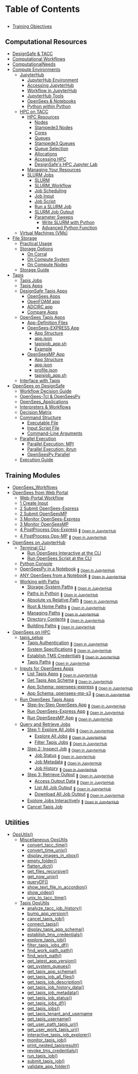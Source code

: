# Table of Contents

## 
- [Training Objectives](Docs_MD/Oview_TrainingObjectives.md)

## Computational Resources
- [DesignSafe & TACC](Docs_MD/Oview_DesignSafeOnTACC.md)
- [Computational Workflows](Docs_MD/Oview_ComputationalWorkflow.md)
- [ComputationalNeeds](Docs_MD/ComputationalNeeds.md)
- [Compute Environments](Docs_MD/ComputeEnvironments.md)
  - [JupyterHub](Docs_MD/ComputeEnv_JupyterHubContainers.md)
    - [JupyterHub Environment](Docs_MD/JupyterHub_Intro.md)
    - [Accessing JupyterHub](Docs_MD/AccessJupyter.md)
    - [Workflow in JupyterHub](Docs_MD/JupyterHub_Workflow.md)
    - [JupyterHub Tools](Docs_MD/JupyterHub_Tools.md)
    - [OpenSees & Notebooks](Docs_MD/RunOpsInDS_JupyterNotebook.md)
    - [Python within Python](Docs_MD/RunOpsInDS_PythonWithinPython.md)
  - [HPC on TACC](Docs_MD/ComputeEnv_HPC.md)
    - [HPC Resources](Docs_MD/HPC_Intro.md)
      - [Nodes](Docs_MD/HPC_Node.md)
      - [Stampede3 Nodes](Docs_MD/HPC_NodeStampede3.md)
      - [Cores](Docs_MD/HPC_Core.md)
      - [Queues](Docs_MD/HPC_Queue.md)
      - [Stampede3 Queues](Docs_MD/HPC_QueueStampede3.md)
      - [Queue Selection](Docs_MD/HPC_QueueSelexn.md)
      - [Allocations](Docs_MD/HPC_allocations.md)
      - [Accessing HPC](Docs_MD/HPCenv_Access.md)
      - [DesignSafe's HPC Jupyter Lab](Docs_MD/HPCenv_HPCjupyter.md)
    - [Managing Your Resources](Docs_MD/HPC_manageResources.md)
    - [SLURM Jobs](Docs_MD/SLURM_TACCjobs.md)
      - [SLURM](Docs_MD/SLURM_Intro.md)
      - [SLURM_Workflow](Docs_MD/SLURM_Workflow.md)
      - [Job Scheduling](Docs_MD/SLURM_Scheduling.md)
      - [Job Input](Docs_MD/SLURM_Input.md)
      - [Job Script](Docs_MD/SLURM_Script.md)
      - [Run a SLURM Job](Docs_MD/SLURM_Run.md)
      - [SLURM Job Output](Docs_MD/SLURM_OutErrFiles.md)
      - [Parameter Sweeps](Docs_MD/SLURMmanual_ParameterSweep.md)
        - [Write SLURM with Python](Docs_MD/SLURMmanual_PythonFunction.md)
        - [Advanced Python Function](Docs_MD/SLURMmanual_PythonFunction2.md)
  - [Virtual Machines (VMs)](Docs_MD/ComputeEnv_VirtualMachines.md)
- [File Storage](Docs_MD/FileStorage_a_Concepts.md)
  - [Practical Usage](Docs_MD/FileStorage_b_PracticalUsage.md)
  - [Storage Options](Docs_MD/FileStorage_0_options.md)
    - [On Corral](Docs_MD/FileStorage_1_corral.md)
    - [On Compute System](Docs_MD/FileStorage_2_compsys.md)
    - [On Compute Nodes](Docs_MD/FileStorage_3_compnode.md)
  - [Storage Guide](Docs_MD/FileStorage_c_Guide.md)
- [Tapis](Docs_MD/tapis_intro.md)
  - [Tapis Jobs](Docs_MD/tapis_jobs.md)
  - [Tapis Apps](Docs_MD/tapis_apps.md)
  - [DesignSafe Tapis Apps](Docs_MD/DSapps.md)
    - [OpenSees Apps](Docs_MD/DSapps_OpenSees.md)
    - [OpenFOAM app](Docs_MD/DSapps_OpenFOAM.md)
    - [ADCIRC app](Docs_MD/DSapps_ADCIRC.md)
    - [Compare Apps](Docs_MD/DSapps_Compare.md)
  - [OpenSees Tapis Apps](Docs_MD/OpsApps_Overview.md)
    - [App-Definition Files](Docs_MD/tapis_app_def_files.md)
    - [OpenSees-EXPRESS App](Docs_MD/OpsApps_Express.md)
      - [App Structure](Docs_MD/OpsApps_Express_fileStrux.md)
      - [app.json](Docs_MD/OpsApps_Express_app_json.md)
      - [tapisjob_app.sh](Docs_MD/OpsApps_Express_app_sh.md)
      - [Example](Docs_MD/OpsApps_Express_example.md)
    - [OpenSeesMP App](Docs_MD/OpsApps_MPs3.md)
      - [App Structure](Docs_MD/OpsApps_MPs3_fileStrux.md)
      - [app.json](Docs_MD/OpsApps_MPs3_app_json.md)
      - [profile.json](Docs_MD/OpsApps_MPs3_profile_json.md)
      - [tapisjob_app.sh](Docs_MD/OpsApps_MPs3_tapisjob_app_sh.md)
  - [Interface with Tapis](Docs_MD/tapis_interfacing.md)
- [OpenSees on DesignSafe](Docs_MD/OpenSees_AndDesignSafe.md)
  - [Workflow Decision Guide](Docs_MD/Oview_WorkflowArchitectureGuide.md)
  - [OpenSees-Tcl & OpenSeesPy](Docs_MD/OpenSees_Interpreters.md)
  - [OpenSees_Applications](Docs_MD/OpenSees_Applications.md)
  - [Interpreters & Workflows](Docs_MD/OpenSees_InterpWorkflows.md)
  - [Decision Matrix](Docs_MD/OpenSees_DecisionMatrixOpsDS.md)
  - [Command Structure](Docs_MD/Ops_CommandStrux.md)
    - [Executable File](Docs_MD/Ops_CommandStrux_1_ExecutableFile.md)
    - [Input Script File](Docs_MD/Ops_CommandStrux_2_ScriptFile.md)
    - [Command-Line Arguments](Docs_MD/Ops_CommandStrux_3_CommandLineArgs.md)
  - [Parallel Execution](Docs_MD/Ops_ParallelExec.md)
    - [Parallel Execution: MPI](Docs_MD/Ops_ParallelExec_MPI.md)
    - [Parallel Execution: ibrun](Docs_MD/Ops_ParallelExec_Ibrun.md)
    - [OpenSeesPy Parallel](Docs_MD/Ops_ParallelExec_python.md)
  - [Execution Guide](Docs_MD/Ops_ExecGuide.md)

## Training Modules
- [OpenSees_Workflows](Docs_MD/OpenSees_Workflows.md)
- [OpenSees from Web Portal](Docs_MD/WebPortal_Overview.md)
  - [Web-Portal Workflow](Docs_MD/WebPortal_Overview_Workflow.md)
  - [1 Create Input](Docs_MD/WebPortal_1_CreateInput.md)
  - [2 Submit OpenSees-Express](Docs_MD/WebPortal_2_SubmitJob_OpenSeesExpress.md)
  - [2 Submit OpenSeesMP](Docs_MD/WebPortal_2_SubmitJob_OpenSeesMP.md)
  - [3 Monitor OpenSees-Express](Docs_MD/WebPortal_3_MonitorJob_OpenSeesExpress.md)
  - [3 Monitor OpenSeesMP](Docs_MD/WebPortal_3_MonitorJob_OpenSeesMP.md)
  - [4 PostProcess Ops-Express](Jupyter_Notebooks/webPortal_4_PostProcess_OpenSeesExpress.ipynb)
      <sub>📂 <a href='https://jupyter.designsafe-ci.org/hub/user-redirect/tree/CommunityData/OpenSees/TrainingMaterial/training-OpenSees-on-DesignSafe/Jupyter_Notebooks/webPortal_4_PostProcess_OpenSeesExpress.ipynb' target='_blank'>Open in JupyterHub</a></sub>
  - [4 PostProcess Ops-MP](Jupyter_Notebooks/webPortal_4_PostProcess_OpenSeesMP.ipynb)
      <sub>📂 <a href='https://jupyter.designsafe-ci.org/hub/user-redirect/tree/CommunityData/OpenSees/TrainingMaterial/training-OpenSees-on-DesignSafe/Jupyter_Notebooks/webPortal_4_PostProcess_OpenSeesMP.ipynb' target='_blank'>Open in JupyterHub</a></sub>
- [OpenSees on JupyterHub](Docs_MD/RunOpsInDS_JupyterHub_intro.md)
  - [Terminal CLI](Docs_MD/CLI.md)
    - [Run OpenSees Interactive at the CLI](Docs_MD/RunOpenSees_CLI_interactive.md)
    - [Run OpenSees Script at the CLI](Docs_MD/RunOpenSees_CLI_script.md)
  - [Python Console](Docs_MD/RunOpsInDS_Console.md)
  - [OpenSeesPy in a Notebook](Jupyter_Notebooks/runOps_Ex1a.py.Canti2D.Push.ipynb)
      <sub>📂 <a href='https://jupyter.designsafe-ci.org/hub/user-redirect/tree/CommunityData/OpenSees/TrainingMaterial/training-OpenSees-on-DesignSafe/Jupyter_Notebooks/runOps_Ex1a.py.Canti2D.Push.ipynb' target='_blank'>Open in JupyterHub</a></sub>
  - [ANY OpenSees from a Notebook](Jupyter_Notebooks/runOps_RunAnyOpenSeesInPython.ipynb)
      <sub>📂 <a href='https://jupyter.designsafe-ci.org/hub/user-redirect/tree/CommunityData/OpenSees/TrainingMaterial/training-OpenSees-on-DesignSafe/Jupyter_Notebooks/runOps_RunAnyOpenSeesInPython.ipynb' target='_blank'>Open in JupyterHub</a></sub>
  - [Working with Paths](Docs_MD/Paths_Overview.md)
    - [Storage-System Paths](Jupyter_Notebooks/paths_StorageSystems.ipynb)
      <sub>📂 <a href='https://jupyter.designsafe-ci.org/hub/user-redirect/tree/CommunityData/OpenSees/TrainingMaterial/training-OpenSees-on-DesignSafe/Jupyter_Notebooks/paths_StorageSystems.ipynb' target='_blank'>Open in JupyterHub</a></sub>
    - [Paths in Python](Jupyter_Notebooks/paths_InPython.ipynb)
      <sub>📂 <a href='https://jupyter.designsafe-ci.org/hub/user-redirect/tree/CommunityData/OpenSees/TrainingMaterial/training-OpenSees-on-DesignSafe/Jupyter_Notebooks/paths_InPython.ipynb' target='_blank'>Open in JupyterHub</a></sub>
    - [Absolute vs Relative Path](Jupyter_Notebooks/paths_InPython_AbsVsRelative.ipynb)
      <sub>📂 <a href='https://jupyter.designsafe-ci.org/hub/user-redirect/tree/CommunityData/OpenSees/TrainingMaterial/training-OpenSees-on-DesignSafe/Jupyter_Notebooks/paths_InPython_AbsVsRelative.ipynb' target='_blank'>Open in JupyterHub</a></sub>
    - [Root & Home Paths](Jupyter_Notebooks/paths_InPython_RootAndHome.ipynb)
      <sub>📂 <a href='https://jupyter.designsafe-ci.org/hub/user-redirect/tree/CommunityData/OpenSees/TrainingMaterial/training-OpenSees-on-DesignSafe/Jupyter_Notebooks/paths_InPython_RootAndHome.ipynb' target='_blank'>Open in JupyterHub</a></sub>
    - [Managing Paths](Jupyter_Notebooks/paths_InPython_Manage.ipynb)
      <sub>📂 <a href='https://jupyter.designsafe-ci.org/hub/user-redirect/tree/CommunityData/OpenSees/TrainingMaterial/training-OpenSees-on-DesignSafe/Jupyter_Notebooks/paths_InPython_Manage.ipynb' target='_blank'>Open in JupyterHub</a></sub>
    - [Directory Contents](Jupyter_Notebooks/paths_InPython_Contents.ipynb)
      <sub>📂 <a href='https://jupyter.designsafe-ci.org/hub/user-redirect/tree/CommunityData/OpenSees/TrainingMaterial/training-OpenSees-on-DesignSafe/Jupyter_Notebooks/paths_InPython_Contents.ipynb' target='_blank'>Open in JupyterHub</a></sub>
    - [Building Paths](Jupyter_Notebooks/paths_InPython_BuildPath.ipynb)
      <sub>📂 <a href='https://jupyter.designsafe-ci.org/hub/user-redirect/tree/CommunityData/OpenSees/TrainingMaterial/training-OpenSees-on-DesignSafe/Jupyter_Notebooks/paths_InPython_BuildPath.ipynb' target='_blank'>Open in JupyterHub</a></sub>
- [OpenSees on HPC](Docs_MD/RunOpsInDS_HPCviaJupyterHub.md)
  - [tapis_setup](Docs_MD/tapis_setup.md)
    - [Tapis Authentication](Jupyter_Notebooks/tapisConnect_connectToTapis.ipynb)
      <sub>📂 <a href='https://jupyter.designsafe-ci.org/hub/user-redirect/tree/CommunityData/OpenSees/TrainingMaterial/training-OpenSees-on-DesignSafe/Jupyter_Notebooks/tapisConnect_connectToTapis.ipynb' target='_blank'>Open in JupyterHub</a></sub>
    - [System Specifications](Jupyter_Notebooks/tapisConnect_getSystemSpecs.ipynb)
      <sub>📂 <a href='https://jupyter.designsafe-ci.org/hub/user-redirect/tree/CommunityData/OpenSees/TrainingMaterial/training-OpenSees-on-DesignSafe/Jupyter_Notebooks/tapisConnect_getSystemSpecs.ipynb' target='_blank'>Open in JupyterHub</a></sub>
    - [Establish TMS Credentials](Jupyter_Notebooks/tapisConnect_establishSystemCredentials.ipynb)
      <sub>📂 <a href='https://jupyter.designsafe-ci.org/hub/user-redirect/tree/CommunityData/OpenSees/TrainingMaterial/training-OpenSees-on-DesignSafe/Jupyter_Notebooks/tapisConnect_establishSystemCredentials.ipynb' target='_blank'>Open in JupyterHub</a></sub>
    - [Tapis Paths](Jupyter_Notebooks/tapisConnect_tapisPaths.ipynb)
      <sub>📂 <a href='https://jupyter.designsafe-ci.org/hub/user-redirect/tree/CommunityData/OpenSees/TrainingMaterial/training-OpenSees-on-DesignSafe/Jupyter_Notebooks/tapisConnect_tapisPaths.ipynb' target='_blank'>Open in JupyterHub</a></sub>
  - [Inputs for OpenSees Apps](Docs_MD/tapis_OpenSeesApps_input.md)
    - [List Tapis Apps](Jupyter_Notebooks/tapis_getApps_List.ipynb)
      <sub>📂 <a href='https://jupyter.designsafe-ci.org/hub/user-redirect/tree/CommunityData/OpenSees/TrainingMaterial/training-OpenSees-on-DesignSafe/Jupyter_Notebooks/tapis_getApps_List.ipynb' target='_blank'>Open in JupyterHub</a></sub>
    - [Get Tapis App Schema](Jupyter_Notebooks/tapis_getApps_Schema.ipynb)
      <sub>📂 <a href='https://jupyter.designsafe-ci.org/hub/user-redirect/tree/CommunityData/OpenSees/TrainingMaterial/training-OpenSees-on-DesignSafe/Jupyter_Notebooks/tapis_getApps_Schema.ipynb' target='_blank'>Open in JupyterHub</a></sub>
    - [App Schema: opensees-express](Jupyter_Notebooks/tapis_submitJob_DSapp_OpenSees_Discover_OSexpress.ipynb)
      <sub>📂 <a href='https://jupyter.designsafe-ci.org/hub/user-redirect/tree/CommunityData/OpenSees/TrainingMaterial/training-OpenSees-on-DesignSafe/Jupyter_Notebooks/tapis_submitJob_DSapp_OpenSees_Discover_OSexpress.ipynb' target='_blank'>Open in JupyterHub</a></sub>
    - [App Schema: opensees-mp-s3](Jupyter_Notebooks/tapis_submitJob_DSapp_OpenSees_Discover_OSmpS3.ipynb)
      <sub>📂 <a href='https://jupyter.designsafe-ci.org/hub/user-redirect/tree/CommunityData/OpenSees/TrainingMaterial/training-OpenSees-on-DesignSafe/Jupyter_Notebooks/tapis_submitJob_DSapp_OpenSees_Discover_OSmpS3.ipynb' target='_blank'>Open in JupyterHub</a></sub>
  - [Run OpenSees Tapis Apps](Docs_MD/tapis_OpenSeesApps.md)
    - [Step-by-Step OpenSees App](Jupyter_Notebooks/tapis_submitJob_DSapp_OpenSees_Detailed.ipynb)
      <sub>📂 <a href='https://jupyter.designsafe-ci.org/hub/user-redirect/tree/CommunityData/OpenSees/TrainingMaterial/training-OpenSees-on-DesignSafe/Jupyter_Notebooks/tapis_submitJob_DSapp_OpenSees_Detailed.ipynb' target='_blank'>Open in JupyterHub</a></sub>
    - [Run OpenSees-Express App](Jupyter_Notebooks/tapis_submitJob_DSapp_OpenSees_Compact_OpsExpress.ipynb)
      <sub>📂 <a href='https://jupyter.designsafe-ci.org/hub/user-redirect/tree/CommunityData/OpenSees/TrainingMaterial/training-OpenSees-on-DesignSafe/Jupyter_Notebooks/tapis_submitJob_DSapp_OpenSees_Compact_OpsExpress.ipynb' target='_blank'>Open in JupyterHub</a></sub>
    - [Run OpenSeesMP App](Jupyter_Notebooks/tapis_submitJob_DSapp_OpenSees_Compact_OpsMP.ipynb)
      <sub>📂 <a href='https://jupyter.designsafe-ci.org/hub/user-redirect/tree/CommunityData/OpenSees/TrainingMaterial/training-OpenSees-on-DesignSafe/Jupyter_Notebooks/tapis_submitJob_DSapp_OpenSees_Compact_OpsMP.ipynb' target='_blank'>Open in JupyterHub</a></sub>
  - [Query and Retrieve Jobs](Docs_MD/tapis_queryJobs.md)
    - [Step 1: Explore All Jobs](Jupyter_Notebooks/tapis_queryJobs_ExploreAllJobs.ipynb)
      <sub>📂 <a href='https://jupyter.designsafe-ci.org/hub/user-redirect/tree/CommunityData/OpenSees/TrainingMaterial/training-OpenSees-on-DesignSafe/Jupyter_Notebooks/tapis_queryJobs_ExploreAllJobs.ipynb' target='_blank'>Open in JupyterHub</a></sub>
      - [Explore All Jobs](Jupyter_Notebooks/tapis_getJobList_AllJobs.ipynb)
      <sub>📂 <a href='https://jupyter.designsafe-ci.org/hub/user-redirect/tree/CommunityData/OpenSees/TrainingMaterial/training-OpenSees-on-DesignSafe/Jupyter_Notebooks/tapis_getJobList_AllJobs.ipynb' target='_blank'>Open in JupyterHub</a></sub>
      - [Filter Tapis Jobs](Jupyter_Notebooks/tapis_getJobList_FilterJobs.ipynb)
      <sub>📂 <a href='https://jupyter.designsafe-ci.org/hub/user-redirect/tree/CommunityData/OpenSees/TrainingMaterial/training-OpenSees-on-DesignSafe/Jupyter_Notebooks/tapis_getJobList_FilterJobs.ipynb' target='_blank'>Open in JupyterHub</a></sub>
    - [Step 2: Inspect Job](Jupyter_Notebooks/tapis_queryJobs_InspectJob.ipynb)
      <sub>📂 <a href='https://jupyter.designsafe-ci.org/hub/user-redirect/tree/CommunityData/OpenSees/TrainingMaterial/training-OpenSees-on-DesignSafe/Jupyter_Notebooks/tapis_queryJobs_InspectJob.ipynb' target='_blank'>Open in JupyterHub</a></sub>
      - [Job Status](Jupyter_Notebooks/tapis_getJobMeta_JobStatus.ipynb)
      <sub>📂 <a href='https://jupyter.designsafe-ci.org/hub/user-redirect/tree/CommunityData/OpenSees/TrainingMaterial/training-OpenSees-on-DesignSafe/Jupyter_Notebooks/tapis_getJobMeta_JobStatus.ipynb' target='_blank'>Open in JupyterHub</a></sub>
      - [Job Metadata](Jupyter_Notebooks/tapis_getJobMeta_JobMetaData.ipynb)
      <sub>📂 <a href='https://jupyter.designsafe-ci.org/hub/user-redirect/tree/CommunityData/OpenSees/TrainingMaterial/training-OpenSees-on-DesignSafe/Jupyter_Notebooks/tapis_getJobMeta_JobMetaData.ipynb' target='_blank'>Open in JupyterHub</a></sub>
      - [Job History](Jupyter_Notebooks/tapis_getJobMeta_JobHistoryData.ipynb)
      <sub>📂 <a href='https://jupyter.designsafe-ci.org/hub/user-redirect/tree/CommunityData/OpenSees/TrainingMaterial/training-OpenSees-on-DesignSafe/Jupyter_Notebooks/tapis_getJobMeta_JobHistoryData.ipynb' target='_blank'>Open in JupyterHub</a></sub>
    - [Step 3: Retrieve Output](Jupyter_Notebooks/tapis_queryJobs_RetrieveOutput.ipynb)
      <sub>📂 <a href='https://jupyter.designsafe-ci.org/hub/user-redirect/tree/CommunityData/OpenSees/TrainingMaterial/training-OpenSees-on-DesignSafe/Jupyter_Notebooks/tapis_queryJobs_RetrieveOutput.ipynb' target='_blank'>Open in JupyterHub</a></sub>
      - [Access Output Data](Jupyter_Notebooks/tapis_getJobOutData_AccessData.ipynb)
      <sub>📂 <a href='https://jupyter.designsafe-ci.org/hub/user-redirect/tree/CommunityData/OpenSees/TrainingMaterial/training-OpenSees-on-DesignSafe/Jupyter_Notebooks/tapis_getJobOutData_AccessData.ipynb' target='_blank'>Open in JupyterHub</a></sub>
      - [List All Job Output](Jupyter_Notebooks/tapis_getJobOutData_OutputFiles_Metadata.ipynb)
      <sub>📂 <a href='https://jupyter.designsafe-ci.org/hub/user-redirect/tree/CommunityData/OpenSees/TrainingMaterial/training-OpenSees-on-DesignSafe/Jupyter_Notebooks/tapis_getJobOutData_OutputFiles_Metadata.ipynb' target='_blank'>Open in JupyterHub</a></sub>
      - [Download All Job Output](Jupyter_Notebooks/tapis_getJobOutData_OutputFiles_Download.ipynb)
      <sub>📂 <a href='https://jupyter.designsafe-ci.org/hub/user-redirect/tree/CommunityData/OpenSees/TrainingMaterial/training-OpenSees-on-DesignSafe/Jupyter_Notebooks/tapis_getJobOutData_OutputFiles_Download.ipynb' target='_blank'>Open in JupyterHub</a></sub>
    - [Explore Jobs Interactively](Jupyter_Notebooks/tapis_getJobList_ExploreJobsInteractive.ipynb)
      <sub>📂 <a href='https://jupyter.designsafe-ci.org/hub/user-redirect/tree/CommunityData/OpenSees/TrainingMaterial/training-OpenSees-on-DesignSafe/Jupyter_Notebooks/tapis_getJobList_ExploreJobsInteractive.ipynb' target='_blank'>Open in JupyterHub</a></sub>
    - [Cancel Tapis Job](Docs_MD/tapis_cancelJob.md)

## Utilities
- [OpsUtils()](OpsUtils_Docs/Misc/OpsUtils_Intro.md)
  - [Miscellaneous OpsUtils](OpsUtils_Docs/Misc/OpsUtils_Misc.md)
    - [convert_tacc_time()](OpsUtils_Docs/Misc/convert_tacc_time.md)
    - [convert_time_unix()](OpsUtils_Docs/Misc/convert_time_unix.md)
    - [display_images_in_xbox()](OpsUtils_Docs/Misc/display_images_in_xbox.md)
    - [empty_folder()](OpsUtils_Docs/Misc/empty_folder.md)
    - [flatten_dict()](OpsUtils_Docs/Misc/flatten_dict.md)
    - [get_files_recursive()](OpsUtils_Docs/Misc/get_files_recursive.md)
    - [get_now_unix()](OpsUtils_Docs/Misc/get_now_unix.md)
    - [queryDF()](OpsUtils_Docs/Misc/queryDF.md)
    - [show_text_file_in_accordion()](OpsUtils_Docs/Misc/show_text_file_in_accordion.md)
    - [show_video()](OpsUtils_Docs/Misc/show_video.md)
    - [unix_to_tacc_time()](OpsUtils_Docs/Misc/unix_to_tacc_time.md)
  - [Tapis OpsUtils](OpsUtils_Docs/Tapis/OpsUtils_Tapis.md)
    - [analyze_tacc_job_history()](OpsUtils_Docs/Tapis/analyze_tacc_job_history.md)
    - [bump_app_version()](OpsUtils_Docs/Tapis/bump_app_version.md)
    - [cancel_tapis_job()](OpsUtils_Docs/Tapis/cancel_tapis_job.md)
    - [connect\_tapis()](OpsUtils_Docs/Tapis/connect_tapis.md)
    - [display_tapis_app_schema()](OpsUtils_Docs/Tapis/display_tapis_app_schema.md)
    - [establish_tms_credentials()](OpsUtils_Docs/Tapis/establish_tms_credentials.md)
    - [explore_tapis_job()](OpsUtils_Docs/Tapis/explore_tapis_job.md)
    - [filter_tapis_jobs_df()](OpsUtils_Docs/Tapis/filter_tapis_jobs_df.md)
    - [find_work_path_path()](OpsUtils_Docs/Tapis/find_work_path_path.md)
    - [find_work_path()](OpsUtils_Docs/Tapis/find_work_path.md)
    - [get_latest_app_version()](OpsUtils_Docs/Tapis/get_latest_app_version.md)
    - [get_system_queues()](OpsUtils_Docs/Tapis/get_system_queues.md)
    - [get_tapis_app_schema()](OpsUtils_Docs/Tapis/get_tapis_app_schema.md)
    - [get_tapis_job_all_files()](OpsUtils_Docs/Tapis/get_tapis_job_all_files.md)
    - [get_tapis_job_description()](OpsUtils_Docs/Tapis/get_tapis_job_description.md)
    - [get_tapis_job_history_data()](OpsUtils_Docs/Tapis/get_tapis_job_history_data.md)
    - [get_tapis_job_metadata()](OpsUtils_Docs/Tapis/get_tapis_job_metadata.md)
    - [get_tapis_job_status()](OpsUtils_Docs/Tapis/get_tapis_job_status.md)
    - [get_tapis_jobs_df()](OpsUtils_Docs/Tapis/get_tapis_jobs_df.md)
    - [get_tapis_jobs()](OpsUtils_Docs/Tapis/get_tapis_jobs.md)
    - [get_tapis_tenant_and_username](OpsUtils_Docs/Tapis/get_tapis_tenant_and_username.md)
    - [get_tapis_username()](OpsUtils_Docs/Tapis/get_tapis_username.md)
    - [get_user_path_tapis_uri()](OpsUtils_Docs/Tapis/get_user_path_tapis_uri.md)
    - [get_user_work_tapis_uri()](OpsUtils_Docs/Tapis/get_user_work_tapis_uri.md)
    - [interactive_tapis_job_explorer()](OpsUtils_Docs/Tapis/interactive_tapis_job_explorer.md)
    - [monitor_tapis_job()](OpsUtils_Docs/Tapis/monitor_tapis_job.md)
    - [print_nested_tapisresult()](OpsUtils_Docs/Tapis/print_nested_tapisresult.md)
    - [revoke_tms_credentials()](OpsUtils_Docs/Tapis/revoke_tms_credentials.md)
    - [run_tapis_job()](OpsUtils_Docs/Tapis/run_tapis_job.md)
    - [submit_tapis_job()](OpsUtils_Docs/Tapis/submit_tapis_job.md)
    - [validate_app_folder()](OpsUtils_Docs/Tapis/validate_app_folder.md)
